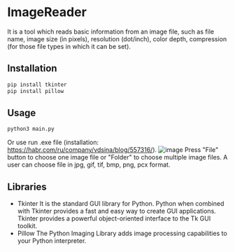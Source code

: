 # ImageReader

It is a tool which reads basic information from an image file, such as file name, image size (in pixels), resolution (dot/inch), color depth,
compression (for those file types in which it can be set).

## Installation

```sh
pip install tkinter
pip install pillow
```

## Usage
```sh
python3 main.py
```
Or use run .exe file (installation: https://habr.com/ru/company/vdsina/blog/557316/).
![image](https://user-images.githubusercontent.com/79750202/225918469-5a6b708b-647a-451e-9c9e-75a736528322.png)
Press "File" button to choose one image file or "Folder" to choose multiple image files. A user can choose file in  jpg, gif, tif, bmp, png, pcx format.


## Libraries
- Tkinter
It is the standard GUI library for Python. Python when combined with Tkinter provides a fast and easy way to create GUI applications. Tkinter provides a powerful object-oriented interface to the Tk GUI toolkit.
- Pillow
The Python Imaging Library adds image processing capabilities to your Python interpreter.
